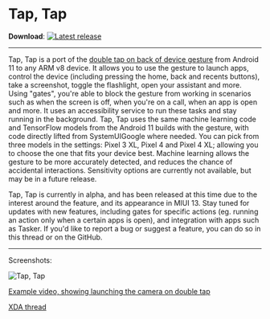 # Tap, Tap

**Download**: [![Latest release](https://img.shields.io/github/release/KieronQuinn/TapTap.svg?maxAge=3600&label=download)](https://github.com/KieronQuinn/TapTap/releases)

---

Tap, Tap is a port of the [double tap on back of device gesture](https://www.xda-developers.com/google-pixel-android-11-double-tap-rear-gestures/) from Android 11 to any ARM v8 device. It allows you to use the gesture to launch apps, control the device (including pressing the home, back and recents buttons), take a screenshot, toggle the flashlight, open your assistant and more. Using "gates", you're able to block the gesture from working in scenarios such as when the screen is off, when you're on a call, when an app is open and more. It uses an accessibility service to run these tasks and stay running in the background. Tap, Tap uses the same machine learning code and TensorFlow models from the Android 11 builds with the gesture, with code directly lifted from SystemUIGoogle where needed. You can pick from three models in the settings: Pixel 3 XL, Pixel 4 and Pixel 4 XL; allowing you to choose the one that fits your device best. Machine learning allows the gesture to be more accurately detected, and reduces the chance of accidental interactions. Sensitivity options are currently not available, but may be in a future release.

Tap, Tap is currently in alpha, and has been released at this time due to the interest around the feature, and its appearance in MIUI 13. Stay tuned for updates with new features, including gates for specific actions (eg. running an action only when a certain apps is open), and integration with apps such as Tasker. If you'd like to report a bug or suggest a feature, you can do so in this thread or on the GitHub.

---

Screenshots:

![Tap, Tap](https://i.imgur.com/n5jfNCN.png)

[Example video, showing launching the camera on double tap](https://streamable.com/4jd1mu)

[XDA thread](https://forum.xda-developers.com/android/apps-games/app-tap-tap-double-tap-device-gesture-t4140573)

